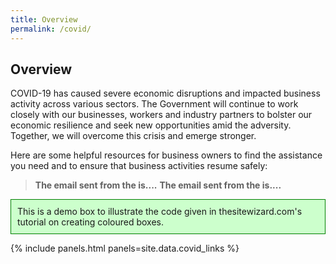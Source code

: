 ```yaml
---
title: Overview
permalink: /covid/
---
```

## Overview

COVID-19 has caused severe economic disruptions and impacted business activity across various sectors. The Government will continue to work closely with our businesses, workers and industry partners to bolster our economic resilience and seek new opportunities amid the adversity. Together, we will overcome this crisis and emerge stronger.

Here are some helpful resources for business owners to find the assistance you need and to ensure that business activities resume safely:

> **The email sent from the is....** 
> **The email sent from the is....**

<div id="demobox" style="background-color: #cfc ; padding: 10px; border: 1px solid green;">
This is a demo box to illustrate the code given in thesitewizard.com's tutorial on creating coloured boxes.
</div>



{% include panels.html panels=site.data.covid_links %}
